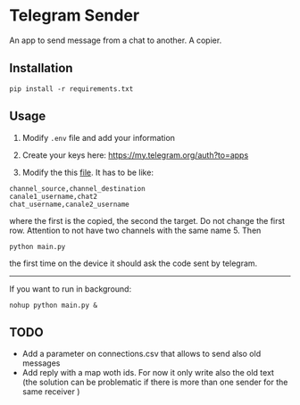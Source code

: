 # Telegram Sender

An app to send message from a chat to another. A copier.

## Installation
```shell
pip install -r requirements.txt
```

## Usage 

1. Modify `.env` file and add your information

2. Create your keys here: https://my.telegram.org/auth?to=apps

3. Modify the this [file](connections.csv). 
It has to be like:
```text
channel_source,channel_destination
canale1_username,chat2
chat_username,canale2_username
```
where the first is the copied, the second the target. Do not change the first row. Attention to not have two channels with the same name
5. Then
```shell
python main.py
```
the first time on the device it should ask the code sent by telegram.

---

If you want to run in background:
```shell
nohup python main.py &
```

## TODO
- Add a parameter on connections.csv that allows to send also old messages
- Add reply with a map woth ids. For now it only write also the old text (the solution can be problematic if there is more than one sender for the same receiver )